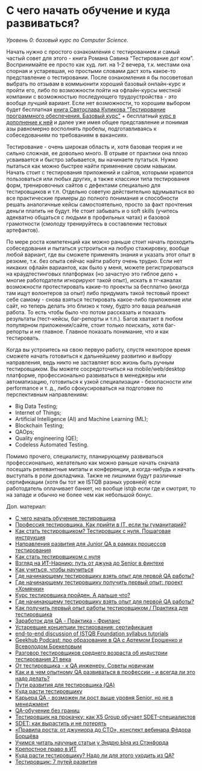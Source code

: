 # С чего начать обучение и куда развиваться?

_Уровень 0: базовый курс по Computer Science._

Начать нужно с простого ознакомления с тестированием и самый частый совет для этого - книга Романа Савина “Тестирование дот ком”. Воспринимайте ее просто как худ. лит. на 1-2 вечера, т.к. местами она спорная и устаревшая, но простыми словами даст хоть какое-то представление о тестировании. После ознакомления я бы посоветовал выбрать по отзывам в коммьюнити хороший базовый онлайн-курс и пройти его, либо по возможности пойти на офлайн-курсы местной компании с возможностью последующего трудоустройства - это вообще лучший вариант. Если нет возможности, то хорошим выбором будет бесплатная [книга Святослава Куликова “Тестирование программного обеспечения. Базовый курс”](https://svyatoslav.biz/software\_testing\_book\_download/) + бесплатный [курс в дополнение к ней](https://svyatoslav.biz/urls/stc\_online/) и далее уже имея общее представление и понимая азы равномерно восполнять пробелы, подготавливаясь к собеседованиям по требованиям в вакансиях.

Тестирование - очень широкая область и, хотя базовая теория и не сильно сложная, ее довольно много. В отрыве от практики она плохо усваивается и быстро забывается, вы начинаете путаться. Нужно пытаться как можно быстрее найти применение своим навыкам. Начать стоит с тестирования приложений и сайтов, которыми нравится пользоваться или любых других, а также классики типа тестирования форм, тренировочных сайтов с дефектами специально для тестировщиков и т.п. Отдельно советую действительно вдумываться во все практические примеры до полного понимания и способности решать аналогичные кейсы самостоятельно, просто за факт прочтения деньги платить не будут. Не стоит забывать и о soft skills (учитесь адекватно общаться с людьми в профильных чатах) и базовой грамотности (смолоду тренируйтесь в составлении тестовых артефактов).

По мере роста компетенций как можно раньше стоит начать проходить собеседования и пытаться устроиться на любую стажировку, вообще любой вариант, где вы сможете применять знания и указать этот опыт в резюме, т.к. без опыта сейчас найти работу очень трудно. Если нет никаких офлайн вариантов, как было у меня, можете регистрироваться на краудтестинговых платформах (но зачастую это гиблое дело + многие работодатели игнорируют такой опыт), искать в тг-каналах возможности протестировать какие-то проекты за бесплатно (иногда там ищут волонтеров за опыт) либо придумать такой тестовый проект себе самому - снова взяться тестировать какое-либо приложение или сайт, но теперь делать это близко к тому, будто это ваша реальная работа. То есть чтобы было что потом рассказать и показать результаты (тест-кейсы, баг-репорты и т.п.). Багов хватает в любом популярном приложении/сайте, стоит только поискать, хотя баг-репорты и не главное. Главное показать понимание, что и как тестировать.

Когда вы устроитесь на свою первую работу, спустя некоторое время сможете начать готовиться к дальнейшему развитию и выбору направления, ведь никто не заставляет всю жизнь быть ручным тестировщиком. Вы можете сосредоточиться на mobile/web/desktop платформе, профессионально развиваться в менеджеры или автоматизацию, готовиться к узкой специализации - безопасности или performance и т. д., либо сфокусироваться на подготовке по перспективным направлениям:

* Big Data Testing;
* Internet of Things;
* Artificial Intelligence (AI) and Machine Learning (ML);
* Blockchain Testing;
* QAOps;
* Quality engineering (QE);
* Codeless Automated Testing.

Помимо прочего, специалисту, планирующему развиваться профессионально, желательно как можно раньше начать сначала посещать релевантные митапы и конференции, а когда-нибудь и начать выступать в роли докладчика. Также не лишними будут различные сертификации (хотя бы тот же ISTQB разных уровней) если работодатель оплачивает банкет, но вообще istqb если где и смотрят, то на западе и обычно не более чем как небольшой бонус.

Доп. материал:

* [С чего начать обучение тестировщика](https://ru.hexlet.io/blog/posts/navyki-testirovschika-i-kak-im-stat)
* [Профессия тестировщика. Как прийти в IT, если ты гуманитарий?](https://youtu.be/Vc9hA6tDjYI?si=2YXWmjYT3ROzf1C3)
* [Как стать тестировщиком? Тестировщик с нуля. Пошаговая инструкция](https://youtu.be/cePD7w3_qys?si=DHJi2-laZMTmGjsI)
* [Направления развития для Junior QA в рамках процессов тестирования](https://www.youtube.com/watch?v=VUiOtjFVVAU)
* [Как стать тестировщиком с нуля](https://habr.com/ru/company/plarium/blog/561454/)
* [Взгляд на ИТ-Нарнию: путь от джуна до Senior в финтехе](https://habr.com/ru/company/smart\_it/blog/672654/)
* [Как учиться, чтобы научиться](https://dou.ua/lenta/columns/how-to-learn/)
* [Где начинающему тестировщику взять опыт для первой QA работы?](https://www.youtube.com/watch?v=3O78nFUEOzc)
* [Где начинающему тестировщику получить первый опыт: проект «Хомячки»](https://habr.com/ru/company/yandex\_praktikum/blog/567470/)
* [Курс тестировщика пройден. А дальше что?](https://habr.com/ru/company/yandex\_praktikum/blog/547280/)
* [Где начинающему тестировщику взять опыт для первой QA работы?](https://www.youtube.com/watch?v=3O78nFUEOzc)
* [Как получить первый опыт работы тестировщиком / Практика для тестировщика](https://www.youtube.com/watch?v=fc9Ho4\_U7cE)
* [Заработок для QA - Практика - Фриланс](https://www.youtube.com/watch?v=3o2AcvlqF6U)
* [Устаревшие концепции тестирования: сертификация](https://telegra.ph/Ustarevshie-koncepcii-testirovaniya-sertifikaciya-06-24)
* [end-to-end discussion of ISTQB Foundation syllabus tutorials](https://www.youtube.com/playlist?list=PLj5VKaW115t1o1hk5ZbNWFr4sW5mBpvmv)
* [Geekhub Podcast: про образование в QA с Артемом Ерошенко и Всеволодом Брекеловым](https://www.youtube.com/watch?v=yY20oeJ42XQ%D0%BC)
* [Разговор тестировщиков среднего возраста об индустрии тестирования 21 века](https://habr.com/ru/company/oleg-bunin/blog/578084/)
* [От тестировщика - к QA инженеру. Советы новичкам](https://habr.com/ru/company/nix/blog/576208/)
* [Как и в чем опытному QA развиваться в профессии - и всегда ли это надо делать?](https://habr.com/ru/company/otus/blog/583312/)
* [Пути развития для тестировщика (QA)](https://www.youtube.com/watch?v=raPrEOBGhcI)
* [Куда расти тестировщику](https://www.youtube.com/watch?v=KdmXv5fpKBA)
* [Карьера QA - возможен ли рост выше уровня Senior, но не в менеджмент](https://www.youtube.com/watch?v=5lEKebxdmmw)
* [QA-обучение без границ](https://habr.com/ru/post/661591/)
* [Тестировщик на прокачку: как X5 Group обучает SDET-специалистов](https://habr.com/ru/company/X5Group/blog/575576/)
* [SDET: как вырастить и не потерять](https://www.youtube.com/watch?v=PMJYLi\_ePiQ)
* [«Правила роста: от джуниора до CTO», конспект вебинара Фёдора Борщёва](https://habr.com/ru/post/482958/)
* [Учимся читать научные статьи у Эндрю Ына из Стэнфорда](https://habr.com/ru/company/ruvds/blog/510550/)
* [Крепостное право в ИТ](https://habr.com/ru/post/660337/)
* [Куда расти тестировщику? Надо ли для этого уходить из QA?](https://habr.com/ru/companies/sibur_official/articles/743546/)
* [Тестировщик: 7 путей развития](https://www.careerist.com/ru-insights/testirovshchik-7-putey-razvitiya)
